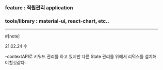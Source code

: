 ### feature : 직원관리 application

### tools/library : material-ui, react-chart, etc..

---

#[note]

21.02.24 수

-contextAPI로 키워드 관리를 하고 있지만 다른 State 관리를 위해서 리덕스를 설치해야할것같다.
